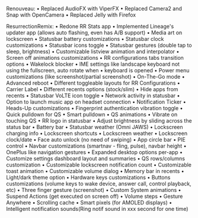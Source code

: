 Renouveau:
 • Replaced AudioFX with ViperFX
 • Replaced Camera2 and Snap with OpenCamera
 • Replaced Jelly with Firefox

ResurrectionRemix:
 • Redone RR Stats app
 • Implemented Lineage's updater app (allows auto flashing, even has A/B support)
 • Media art on lockscreen
 • Statusbar battery customizations
 • Statusbar clock customizations
 • Statusbar icons toggle
 • Statusbar gestures (double tap to sleep, brightness)
 • Customizable listview animation and interpolator
 • Screen off animations customizations
 • RR configurations tabs transition options
 • Wakelock blocker
 • IME settings like landscape keyboard not using the fullscreen, auto rotate when
 • keyboard is opened
 • Power menu customizations (like screenshot/partial screenshot)
 • On-The-Go mode
 • Advanced reboot
 • Different toggleable layouts for RR Configurations
 • Carrier Label
 • Different recents options (stock/slim)
 • Hide apps from recents
 • Statusbar VoLTE icon toggle
 • Network activity in statusbar
 • Option to launch music app on headset connection
 • Notification Ticker
 • Heads-Up customizations
 • Fingerprint authentication vibration toggle
 • Quick pulldown for QS
 • Smart pulldown
 • QS animations
 • Vibrate on touching QS
 • RR logo in statusbar
 • Adjust brightness by sliding across the status bar
 • Battery bar
 • Statusbar weather (Omni JAWS)
 • Lockscreen charging info
 • Lockscreen shortcuts
 • Lockscreen weather
 • Lockscreen clock/date
 • Face auto unlock (no need of swiping)
 • App circle bar
 • PIE control
 • Navbar customizations (smartnav - fling, pulse), navbar height
 • OnePlus like navigation gestures
 • Expanded desktop options per-app
 • Customize settings dashboard layout and summaries
 • QS rows/columns customization
 • Customizable lockscreen notification count
 • Customizable toast animation
 • Customizable volume dialog
 • Memory bar in recents
 • Light/dark theme option
 • Hardware keys customizations
 • Buttons customizations (volume keys to wake device, answer call, control playback, etc)
 • Three finger gesture (screenshot)
 • Custom System animations
 • Suspend Actions (get executed on screen off)
 • Volume steps
 • Gesture Anywhere
 • Scrolling cache
 • Smart pixels (for AMOLED displays)
 • Intelligent notification sounds(Ring notif sound in xxx second for one time)
